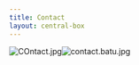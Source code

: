 ```yaml
---
title: Contact
layout: central-box
---
```


![COntact.jpg](/uploads/COntact.jpg)![contact.batu.jpg](/uploads/contact.batu.jpg)